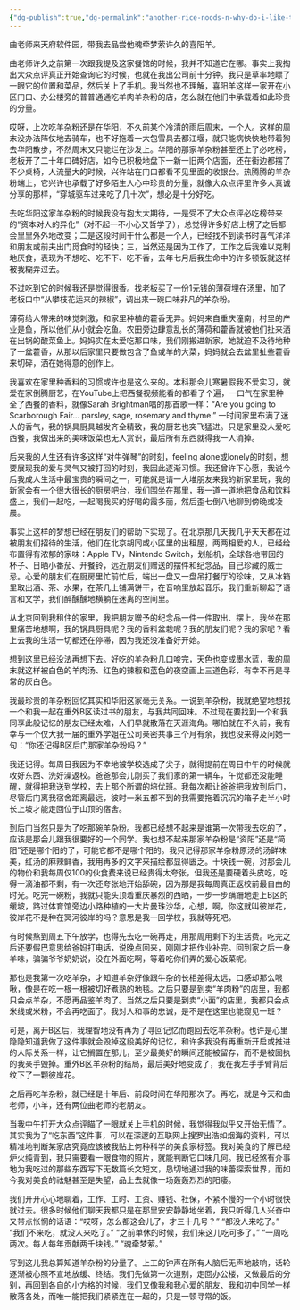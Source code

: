 ```yaml
---
{"dg-publish":true,"dg-permalink":"another-rice-noods-n-why-do-i-like-them-so-much","permalink":"/another-rice-noods-n-why-do-i-like-them-so-much/"}
---
```


曲老师来天府软件园，带我去品尝他魂牵梦萦许久的喜阳羊。

曲老师许久之前第一次跟我提及这家餐馆的时候，我并不知道它在哪。事实上我掏出大众点评真正开始查询它的时候，也就在我出公司前十分钟。我只是草率地瞟了一眼它的位置和菜品，然后关上了手机。我当然也不理解，喜阳羊这样一家开在小区门口、办公楼旁的普普通通吃羊肉羊杂粉的店，怎么就在他们中承载着如此珍贵的分量。

哎呀，上次吃羊杂粉还是在华阳，不久前某个冷清的雨后周末，一个人。这样的周末没办法阵仗地去骑车，也不好拖着一大包雪具去都江堰，就只能病怏怏地带着狗去华阳散步，不然周末又只能烂在沙发上。华阳的那家羊杂粉甚至还上了必吃榜，老板开了二十年口碑好店，如今已积极地盘下一新一旧两个店面，还在街边都摆了不少桌椅，人流量大的时候，兴许站在门口都看不见里面的收银台。热腾腾的羊杂粉端上，它兴许也承载了好多陌生人心中珍贵的分量，就像大众点评里许多人真诚分享的那样，“穿城驱车过来吃了几十次”，想必是十分好吃。

去吃华阳这家羊杂粉的时候我没有抱太大期待，一是受不了大众点评必吃榜带来的“资本对人的异化”（对不起一不小心又哲学了），总觉得许多好店上榜了之后都会里里外外地改变；二是这段时间干什么都是一个人，已经找不到读书时喜气洋洋和朋友或前夫出门觅食时的轻快；三，当然还是因为工作了，工作之后我难以克制地厌食，表现为不想吃、吃不下、吃不香，去年七月后我生命中的许多顿饭就这样被我糊弄过去。

不过吃到它的时候我还是觉得很香。找老板买了一份1元钱的薄荷埋在汤里，加了老板口中“从攀枝花运来的辣椒”，调出来一碗口味非凡的羊杂粉。

薄荷给人带来的味觉刺激，和家里种植的藿香无异。妈妈来自重庆潼南，村里的产业是鱼，所以他们从小就会吃鱼。农田旁边肆意乱长的薄荷和藿香就被他们扯来洒在出锅的酸菜鱼上。妈妈实在太爱吃那口味，我们刚搬进新家，她就迫不及待地种了一盆藿香，从那以后家里只要做包含了鱼或羊的大菜，妈妈就会去盆里扯些藿香来切碎，洒在她得意的创作上。

我喜欢在家里种香料的习惯或许也是这么来的。本科那会儿寒暑假我不爱实习，就爱在家倒腾厨艺，在YouTube上把西餐视频能看的都看了个遍，一口气在家里种全了西餐的香料，就像Sarah Brightman唱的那首歌一样：“Are you going to Scarborough Fair... parsley, sage, rosemary and thyme.” 一时间家里布满了迷人的香气，我的锅具厨具越发齐全精致，我的厨艺也突飞猛进。只是家里没人爱吃西餐，我做出来的美味饭菜也无人赏识，最后所有东西就得我一人消掉。

后来我的人生还有许多这样“对牛弹琴”的时刻，feeling alone或lonely的时刻，想要展现我的爱与灵气又被打回的时刻，我因此逐渐习惯。我还曾许下心愿，我说今后我成人生活中最宝贵的瞬间之一，可能就是请一大堆朋友来我的新家里玩，我的新家会有一个很大很长的厨房吧台，我们围坐在那里，我一道一道地把食品和饮料盛上，我们一起吃，一起喝我买的好喝的霞多丽，然后歪七倒八地聊到傍晚或凌晨。

事实上这样的梦想已经在朋友们的帮助下实现了。在北京那几天我几乎天天都在过被朋友们招待的生活，他们在北京胡同或小区里的出租屋，两两相爱的人，已经给布置得有浓郁的家味：Apple TV，Nintendo Switch，划船机，全球各地带回的杯子、日晒小番茄、开餐铃，远近朋友们赠送的摆件和纪念品，自己珍藏的威士忌。心爱的朋友们在厨房里忙前忙后，端出一盘又一盘吊打餐厅的珍味，又从冰箱里取出酒、茶、水果，在茶几上铺满饼干，在音响里放起音乐，我们重新聊起了语言和文学，我们醉醺醺地横躺在迷离的空间里。

从北京回到我租住的家里，我把朋友赠予的纪念品一件一件取出、摆上。我坐在那里痛苦地想啊，我的锅具厨具呢？我的香料盆栽呢？我的朋友们呢？我的家呢？看上去我的生活一切都还在停滞，因为我还没准备好开始。

想到这里已经没法再想下去。好吃的羊杂粉几口唆完，天色也变成墨水蓝，我的周末就这样被白色的羊肉汤、红色的辣椒和蓝色的夜空画上三道色彩，有幸不再是寻常的灰白色。

我最珍贵的羊杂粉回忆其实和华阳这家毫无关系。一说到羊杂粉，我就绝望地想找一个和我一起在重外B区读过书的朋友，与我共同回味。不过现在要找到一个和我同享此般记忆的朋友已经太难，人们早就散落在天涯海角。哪怕就在不久前，我有幸与一个仅大我一届的重外学姐在公司亲密共事三个月有余，我也没来得及问她一句：“你还记得B区后门那家羊杂粉吗？”

我还记得。每周日我因为不幸地被学校选成了尖子，就得提前在周日中午的时候就收好东西、洗好澡返校。爸爸那会儿刚买了我们家的第一辆车，午觉都还没能睡醒，就得把我送到学校，去上那个所谓的培优班。我每次都让爸爸把我放到后门，尽管后门离我宿舍距离最远，彼时一米五都不到的我需要拖着沉沉的箱子走半小时长上坡才能走回位于山顶的宿舍。

到后门当然只是为了吃那碗羊杂粉。我都已经想不起来是谁第一次带我去吃的了，应该是那会儿跟我很要好的一个同学。我也想不起来那家羊杂粉是“资阳”还是“简阳”还是哪个阳的了，可能它都不是哪个阳的。我只记得那家羊杂粉原汤的汤鲜味美，红汤的麻辣鲜香，我用再多的文字来描绘都显得匮乏。十块钱一碗，对那会儿的物价和我每周仅100的伙食费来说已经贵得太夸张，但我还是要硬着头皮吃，吃得一滴油都不剩，有一次还夸张地开始舔碗，因为那是我每周真正返校前最自由的时光。吃完一碗粉，我就只能头顶着重庆暴烈的西晒，一步一步蹒跚地走上B区的缓坡，路过体育馆旁边小路种植的一大片曼珠沙华，心想，啊，你这就叫彼岸花，彼岸花不是种在冥河彼岸的吗？意思是我一回学校，我就等死吧。

有时候熬到周五下午放学，也得先去吃一碗再走，用那周用剩下的生活费。吃完之后还要假巴意思给爸妈打电话，说晚点回来，刚刚才把作业补完。回到家之后一身羊味，骗骗爷爷奶奶说，没在外面吃啊，等着吃你们弄的爱心饭菜呢。

那也是我第一次吃羊杂，才知道羊杂好像跟牛杂的长相差得太远，口感却那么哏啾，像是在吃一根一根被切好煮熟的地毯。之后只要是到卖“羊肉粉”的店里，我都只会点羊杂，不愿再品鉴羊肉了。当然之后只要是到卖“小面”的店里，我都只会点米线或米粉，不会再吃面了。我对人和事的忠诚，是不是在这里也能窥见一斑？

可是，离开B区后，我理智地没有再为了寻回记忆而跑回去吃羊杂粉。也许是心里隐隐知道我做了这件事就会毁掉这段美好的记忆，和许多我没有再重新开启或推进的人际关系一样，让它搁置在那儿，至少最美好的瞬间还能被留存，而不是被固执的我亲手毁掉。重外B区羊杂粉的结局，最后美好地变成了，我在我左手手臂背后纹下了一颗彼岸花。

之后再吃羊杂粉，就已经是十年后、前段时间在华阳那次了。再吃，就是今天和曲老师，小羊，还有两位曲老师的老朋友。

当我中午打开大众点评瞄了一眼就关上手机的时候，我觉得我似乎又开始无情了。其实我为了“吃东西”这件事，可以在深邃的互联网上搜罗出浩如烟海的资料，可以精准地判断某家店究竟应该被我贴上何种科学的美食家标签。我对美食的了解已经炉火纯青到，我只需要看一眼食物的照片，就能判断它口味几何。我已经煞有介事地为我吃过的那些东西写下无数篇长文短文，恳切地通过我的味蕾探索世界，而如今我对美食的祛魅甚至是失望，品上去就像一场轰轰烈烈的阳痿。

我们开开心心地聊着，工作、工时、工资、赚钱、社保，不紧不慢的一个小时很快就过去。很多时候他们聊天我都只是在那里安安静静地坐着，我只听得几人兴奋中又带点怅惘的话语：“哎呀，怎么都这会儿了，才三十几号？” “都没人来吃了。” “我们不来吃，就没人来吃了。” “之前单休的时候，我们来这儿吃可多了。” “一周吃两次。每人每年贡献两千块钱。” “魂牵梦萦。” 

写到这儿我总算知道羊杂粉的分量了。上工的钟声在所有人脑后无声地敲响，话轮逐渐被心照不宣地放缓、终结。我们先做第一次道别，走回办公楼，又做最后的分别，再回到各自的小方格的时候，我们又像我和我心爱的朋友、我和初中同学一样散落各处，而唯一能把我们紧紧连在一起的，只是一顿寻常的饭。
